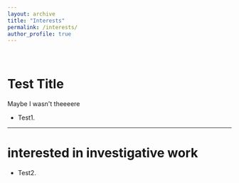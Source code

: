 ```yaml
---
layout: archive
title: "Interests"
permalink: /interests/
author_profile: true
---
```


<br />Test  Title
======
Maybe I wasn't theeeere
* Test1.

------


interested in investigative work
======

* Test2.

